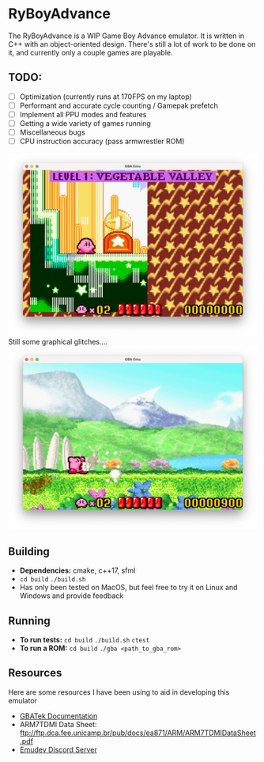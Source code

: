 # RyBoyAdvance

The RyBoyAdvance is a WIP Game Boy Advance emulator. It is written in C++ with an object-oriented design. There's still a lot of work to be done on it, and currently only a couple games are playable. 

## TODO:
- [ ] Optimization (currently runs at 170FPS on my laptop)
- [ ] Performant and accurate cycle counting / Gamepak prefetch
- [ ] Implement all PPU modes and features
- [ ] Getting a wide variety of games running
- [ ] Miscellaneous bugs 
- [ ] CPU instruction accuracy (pass armwrestler ROM)

![Alt text](media/kirby1.png?raw=true)
Still some graphical glitches....
![Alt text](media/kirby2.png?raw=true)
## Building 
* **Dependencies:** cmake, c++17, sfml
* `cd build` `./build.sh`
* Has only been tested on MacOS, but feel free to try it on Linux and Windows and provide feedback
## Running
* **To run tests:** `cd build` `./build.sh` `ctest`
* **To run a ROM:** `cd build` `./gba <path_to_gba_rom>`
## Resources
Here are some resources I have been using to aid in developing this emulator
* [GBATek Documentation](https://problemkaputt.de/gbatek.htm#armcpureference)
* ARM7TDMI Data Sheet: ftp://ftp.dca.fee.unicamp.br/pub/docs/ea871/ARM/ARM7TDMIDataSheet.pdf
* [Emudev Discord Server](https://discord.gg/xxkAe5xm)

